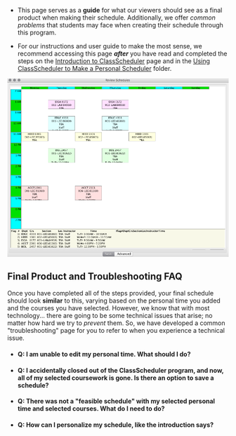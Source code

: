 * This page serves as a **guide** for what our viewers should see as a final product when making their schedule. Additionally, we offer _common problems_ that students may face when creating their schedule through this program. 

* For our instructions and user guide to make the most sense, we recommend accessing this page **_after_** you have read and completed the steps on the [Introduction to ClassScheduler](1-Introduction%20to%20ClassScheduler/README.md) page and in the [Using ClassScheduler to Make a Personal Scheduler](2-Using%20ClassScheduler%20to%20Make%20a%20Personal%20Schedule) folder.

![Final Schedule](assets/7.png)

## Final Product and Troubleshooting FAQ
 
Once you have completed all of the steps provided, your final schedule should look **similar** to this, varying based on the personal time you added and the courses you have selected. However, we know that with most technology... there are going to be some technical issues that arise; no matter how hard we try to _prevent_ them. So, we have developed a common "troubleshooting" page for you to refer to when you experience a technical issue.

* #### Q: I am unable to edit my personal time. What should I do? 
* #### Q: I accidentally closed out of the ClassScheduler program, and now, all of my selected coursework is gone. Is there an option to save a schedule?
* #### Q: There was not a "feasible schedule" with my selected personal time and selected courses. What do I need to do? 
* #### Q: How can I personalize my schedule, like the introduction says?


